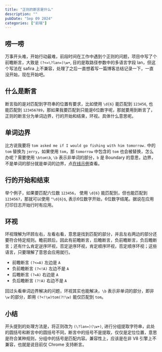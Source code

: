 ```yaml
---
title: "正则的断言是什么"
description: ""
pubDate: "Sep 09 2024"
categories: ["前端"]
---
```


## 唠一唠
万事开头难，开始行动最难，前段时间在工作中遇到个正则的问题，项目中写了个前瞻断言，大致是 `(?<=\?lan=)\w+`, 目的是取路径参数中的多语言字段 lan，但这个写法在 safira 上不兼容，处理了之后一直想着写一篇博客总结记录一下，一直没开始，现在开始吧。

## 什么是断言
断言指的是对匹配到字符串的位置有要求，比如使用 `\d{6}` 能匹配到 `123456`, 也能匹配到 `123456789`，那如果我要匹配到只能是6位数字呢，那就要用到断言了，正则的断言分为单词边界，行的开始和结束，环视。具体什么意思呢。

## 单词边界
比方说我要将 `tom asked me if I would go fishing with him tomorrow.` 中的 `tom` 替换为 `jerry`，如果使用 `tom`，那 `tomorrow` 中包含的 `tom` 也会被替换，怎么办呢？需要使用 `\btom\b`, `\b` 表示非单词的部分，`b` 是 Boundary 的意思，边界，不是单词的部分就是单词的边界，点[在线示例](https://regex101.com/r/ZM0SlT/1)查看。

## 行的开始和结束
举个例子，如果要匹配六位数 `123456`， 使用 `\d{6}` 能匹配到，但也能匹配到 `1234567`，那就可以使用 `^\d{6}$`, 表示6位数字开始，6位数字结尾。据说在应用打印日志开始行时有应用。

## 环视
环视理解为环顾左右，左看右看，意思是找到匹配的部分，并且左右两边的部分还要符合特定规则。瞻前顾后，因此有前瞻断言，后瞻断言，负前瞻断言，负后瞻断言；还有什么肯定逆序环视，否定逆序环视，肯定顺序环视，否定顺序环视；这些语言，只要理解了意思会应用就行。

- 前瞻断言 `(?<=A)` 左边是 `A`
- 负前瞻断言 `(?<!A)` 左边不是 `A`
- 后瞻断言 `(?=A)` 右边是 `A`
- 负后瞻断言 `(?!A)` 右边不是 `A`

回过头看单词边界解决的问题，环视其实也能解决，`\b` 表示非单词的部分，即非 `\w` 的部分，即用 `(?<!\w)tom(?!\w)` 能仅匹配到 `tom`。

## 小结
开头提到的处理方法是，将正则改为 `(\?lan=)(\w+)`, 进行分组提取字符串，此处的圆括号和断言中的圆括号不同，断言中的括号不是提取，仅仅是定位位置，意思是符合某种规则，分组中的括号是匹配内容。兼容性上，应该是在非 V8 引擎上不兼容，也就是说目前仅 Chrome 支持断言。

